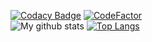 [![Codacy Badge](https://app.codacy.com/project/badge/Grade/7fe528bd99b94235ab7c778b4ce7b64f)](https://www.codacy.com?utm_source=github.com&amp;utm_medium=referral&amp;utm_content=NagaYZ/School-Projects&amp;utm_campaign=Badge_Grade)
[![CodeFactor](https://www.codefactor.io/repository/github/nagayz/school-projects/badge?s=b99f6777f0149ef45a41c3b62cd6c0a6dfcd7b0f)](https://www.codefactor.io/repository/github/nagayz/school-projects)
<br/>
![My github stats](https://github-readme-stats.vercel.app/api?username=NagaYZ&count_private=true&show_icons=true&theme=tokyonight)
[![Top Langs](https://github-readme-stats.vercel.app/api/top-langs/?username=NagaYZ&layout=compact&theme=tokyonight&count_private=true&langs_count=10)](https://github.com/anuraghazra/github-readme-stats)


